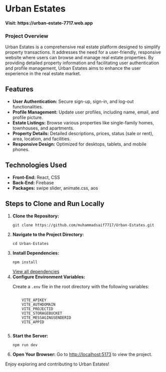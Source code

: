 <h1><strong>Urban Estates</strong></h1>

<h4>Visit: https://urban-estate-7717.web.app</h4>

  <h3><strong>Project Overview</strong></h3>
  <p>
    Urban Estates is a comprehensive real estate platform designed to simplify property transactions. 
    It addresses the need for a user-friendly, responsive website where users can browse and manage real estate properties. 
    By providing detailed property information and facilitating user authentication and profile management, 
    Urban Estates aims to enhance the user experience in the real estate market.
  </p>

  <h2><strong>Features</strong></h2>
  <ul>
    <li><strong>User Authentication:</strong> Secure sign-up, sign-in, and log-out functionalities.</li>
    <li><strong>Profile Management:</strong> Update user profiles, including name, email, and profile picture.</li>
    <li><strong>Estate Listings:</strong> Browse various properties like single-family homes, townhouses, and apartments.</li>
    <li><strong>Property Details:</strong> Detailed descriptions, prices, status (sale or rent), area, location, and facilities.</li>
    <li><strong>Responsive Design:</strong> Optimized for desktops, tablets, and mobile phones.</li>
  </ul>

  <h2><strong>Technologies Used</strong></h2>
  <ul>
    <li><strong>Front-End:</strong> React, CSS</li>
    <li><strong>Back-End:</strong> Firebase</li>
    <li><strong>Packages:</strong> swipe slider, animate.css, aos</li>
  </ul>

  <h2><strong>Steps to Clone and Run Locally</strong></h2>
  <ol>
    <li><strong>Clone the Repository:</strong>
      <pre><code>git clone https://github.com/muhammadsaif7717/Urban-Estates.git</code></pre>
    </li>
    <li><strong>Navigate to the Project Directory:</strong>
      <pre><code>cd Urban-Estates</code></pre>
    </li>
    <li><strong>Install Dependencies:</strong>
      <pre><code>npm install</code></pre>
       <a href='https://github.com/muhammadsaif7717/Urban-Estates/blob/main/package.json' target='_blank'>View all dependencies</a>
    </li>
    <li><strong>Configure Environment Variables:</strong>
      <p>Create a <code>.env</code> file in the root directory with the following variables:</p>
      <pre><code>
    VITE_APIKEY
    VITE_AUTHDOMAIN
    VITE_PROJECTID
    VITE_STORAGEBUCKET
    VITE_MESSAGINGSENDERID
    VITE_APPID
      </code></pre>
    </li>
    <li><strong>Start the Server:</strong>
      <pre><code>npm run dev</code></pre>
    </li>
    <li><strong>Open Your Browser:</strong> Go to <a href="http://localhost:5173">http://localhost:5173</a> to view the project.</li>
  </ol>

  <p>Enjoy exploring and contributing to Urban Estates!</p>
